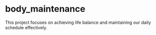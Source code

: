 # body_maintenance
This project focuses on achieving life balance and maintaining our daily schedule effectively.
